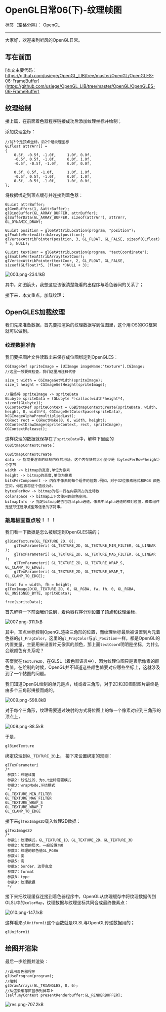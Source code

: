 ﻿# OpenGL日常06(下)-纹理帧图

标签（空格分隔）： OpenGL

---

大家好，欢迎来到听风的OpenGL日常。

## 写在前面

[本文主要代码：https://github.com/usiege/OpenGL_LIB/tree/master/OpenGL/OpenGLES-06-FrameBuffer](https://github.com/usiege/OpenGL_LIB/tree/master/OpenGL/OpenGLES-06-FrameBuffer)

## 纹理绘制

接上篇，在前面着色器程序链接成功后添加纹理坐标并绘制；

添加纹理坐标：
```
//前3个是顶点坐标，后2个是纹理坐标
GLfloat attrArr[] =
{
    0.5f, -0.5f, -1.0f,     1.0f, 0.0f,
    -0.5f, 0.5f, -1.0f,     0.0f, 1.0f,
    -0.5f, -0.5f, -1.0f,    0.0f, 0.0f,
    
    0.5f, 0.5f, -1.0f,      1.0f, 1.0f,
    -0.5f, 0.5f, -1.0f,     0.0f, 1.0f,
    0.5f, -0.5f, -1.0f,     1.0f, 0.0f,
};
```
将数据绑定到顶点缓存并连接到着色器：
```
GLuint attrBuffer;
glGenBuffers(1, &attrBuffer);
glBindBuffer(GL_ARRAY_BUFFER, attrBuffer);
glBufferData(GL_ARRAY_BUFFER, sizeof(attrArr), attrArr, GL_DYNAMIC_DRAW);

GLuint position = glGetAttribLocation(program, "position");
glEnableVertexAttribArray(position);
glVertexAttribPointer(position, 3, GL_FLOAT, GL_FALSE, sizeof(GLfloat) * 5, NULL);

GLuint textCoor = glGetAttribLocation(program, "textCoordinate");
glEnableVertexAttribArray(textCoor);
glVertexAttribPointer(textCoor, 2, GL_FLOAT, GL_FALSE, sizeof(GLfloat)*5, (float *)NULL + 3);
```

![003.png-234.1kB][1]

其中，如图箭头，我想这应该很清楚能看的出程序与着色器间的关系了；

接下来，本文重点，加载纹理：

## OpenGLES加载纹理

我们先来准备数据，首先要把渲染的纹理数据写到位图里，这个用iOS的CG框架就可以做到。

### 纹理数据准备

我们要把图片文件读取出来保存成位图绑定到OpenGLES：

```
CGImageRef spriteImage = [UIImage imageName:"texture"].CGImage; 
//这里一般要做检查，我们这里用注释代替

size_t width = CGImageGetWidth(spriteImage);
size_t height = CGImageGetHeight(spriteImage);

//最终将 spriteImage -> spriteData
GLubyte spriteData = (GLubyte *)calloc(width*height*4, sizeof(GLubyte));
CGContextRef spriteContext = CGBitmapContextCreate(spriteData, width, height, 8, width*4, CGImageGetColorSpace(spriteData), kCGImageAlphaPremultipliedLast);
CGRect rect = CGRectMake(0, 0, width, height);
CGContextDrawImage(spriteContext, rect, spriteImage);
CGContextRelease();
```
这样纹理的数据就保存在了`spriteData`中，解释下里面的`CGBitmapContextCreate`：
```
CGBitmapContextCreate
data -> 指向要渲染的绘制内存的地址。这个内存块的大小至少是（bytesPerRow*height）个字节
width -> bitmap的宽度,单位为像素
height -> bitmap的高度,单位为像素
bitsPerComponent -> 内存中像素的每个组件的位数.例如，对于32位像素格式和RGB 颜色空间，你应该将这个值设为8.
bytesPerRow -> bitmap的每一行在内存所占的比特数
colorspace -> bitmap上下文使用的颜色空间。
bitmapInfo -> 指定bitmap是否包含alpha通道，像素中alpha通道的相对位置，像素组件是整形还是浮点型等信息的字符串。
```

### 敲黑板画重点啦！！！

我们看一下数据是怎么被绑定到OpenGLES端的；
```
glBindTexture(GL_TEXTURE_2D, 0);
    glTexParameteri( GL_TEXTURE_2D, GL_TEXTURE_MIN_FILTER, GL_LINEAR );
    glTexParameteri( GL_TEXTURE_2D, GL_TEXTURE_MAG_FILTER, GL_LINEAR );
    glTexParameteri( GL_TEXTURE_2D, GL_TEXTURE_WRAP_S, GL_CLAMP_TO_EDGE);
    glTexParameteri( GL_TEXTURE_2D, GL_TEXTURE_WRAP_T, GL_CLAMP_TO_EDGE);

float fw = width, fh = height;
glTexImage2D(GL_TEXTURE_2D, 0, GL_RGBA, fw, fh, 0, GL_RGBA, GL_UNSIGNED_BYTE, spriteData);

free(spriteData);
```
首先解释一下前面我们说到，着色器程序分别设置了顶点和纹理坐标，

![007.png-311.1kB][2]

其中，顶点坐标控制OpenGL渲染三角形的位置，而纹理坐标最后被设置到片元着色器的`gl_FragColor`，这里的`gl_FragColor`与`gl_Position`一样，都是OpenGL的内置变量，主要用来设置片元像素的颜色，那上面`textCoord`明明是坐标，为什么会跟颜色有关系呢？

答案就在`texture2D`，在GLSL（着色器语言中），因为纹理位图只是表示像素的颜色值，在绘制的时候，OpenGL并不知道这些颜色值要对应哪些坐标上，这就涉及到了一个帖图的问题。

我们知道OpenGL绘制的单元是点，线或者三角形，对于2D和3D图形图片最终是由多个三角形拼接而成的，

![009.png-598.8kB][3]

对于每个三角形，纹理需要通过映射的方式将位图上的每一个像素对应到三角形的顶点上，

![008.png-88.5kB][4]

于是，

```
glBindTexture
```
绑定纹理到`GL_TEXTURE_2D`上，
接下来设置绑定的规则：
```
glTexParameteri 
/*
 参数1：纹理维度
 参数2：线性过滤、为s,t坐标设置模式
 参数3：wrapMode,环绕模式
 */
GL_TEXTURE_MIN_FILTER
GL_TEXTURE_MAG_FILTER
GL_TEXTURE_WRAP_S
GL_TEXTURE_WRAP_T
GL_CLAMP_TO_EDGE
```
接下来`glTexImage2D`载入纹理2D数据：
```
glTexImage2D
/*
 参数1：纹理模式，GL_TEXTURE_1D、GL_TEXTURE_2D、GL_TEXTURE_3D
 参数2：加载的层次，一般设置为0
 参数3：纹理的颜色值GL_RGBA
 参数4：宽
 参数5：高
 参数6：border，边界宽度
 参数7：format
 参数8：type
 参数9：纹理数据
 */
```
接下来把纹理缓存连接到着色器程序中，OpenGL从纹理缓存中将纹理数据传到GLSL中的`colorMap`，纹理数据与纹理坐标共同合成最终像素点：

![010.png-147.1kB][5]

这样看来`glUniform1i`这个函数就是GLSL与OpenGL传递数据用的；
```
glUniform1i
```

## 绘图并渲染

最后一步绘图并渲染：

```
//调用着色器程序
glUseProgram(program);
//绘制
glDrawArrays(GL_TRIANGLES, 0, 6);
//从渲染缓存区显示到屏幕上
[self.myContext presentRenderbuffer:GL_RENDERBUFFER];

```

![res.png-707.2kB][6]


  [1]: http://static.zybuluo.com/usiege/rkatxqgiwv7spaz92ckdjdqt/003.png
  [2]: http://static.zybuluo.com/usiege/9ei4qg31lshu2zzirvjh6yi8/007.png
  [3]: http://static.zybuluo.com/usiege/4mdlcn681thitot1x6v0qpih/009.png
  [4]: http://static.zybuluo.com/usiege/zakf10wqoj6vlihxn4cmcjln/008.png
  [5]: http://static.zybuluo.com/usiege/rhn9sxxjufvql3lvfo6tw397/010.png
  [6]: http://static.zybuluo.com/usiege/uk5tpo7ijlj3tfguyu7yitlf/res.png